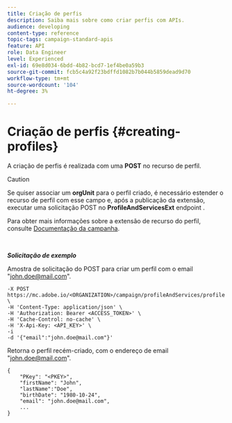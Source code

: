 ```yaml
---
title: Criação de perfis
description: Saiba mais sobre como criar perfis com APIs.
audience: developing
content-type: reference
topic-tags: campaign-standard-apis
feature: API
role: Data Engineer
level: Experienced
exl-id: 69e8d034-6bdd-4b82-bcd7-1ef4be0a59b3
source-git-commit: fcb5c4a92f23bdffd1082b7b044b5859dead9d70
workflow-type: tm+mt
source-wordcount: '104'
ht-degree: 3%

---
```


# Criação de perfis {#creating-profiles}

A criação de perfis é realizada com uma **POST** no recurso de perfil.

>[!CAUTION]
>
>Se quiser associar um <b>orgUnit</b> para o perfil criado, é necessário estender o recurso de perfil com esse campo e, após a publicação da extensão, executar uma solicitação POST no <b>ProfileAndServicesExt</b> endpoint .
>
>Para obter mais informações sobre a extensão de recurso do perfil, consulte <a href="https://helpx.adobe.com/campaign/standard/administration/using/organizational-units.html#partitioning-profiles">Documentação da campanha</a>.

<br/>

***Solicitação de exemplo***

Amostra de solicitação do POST para criar um perfil com o email &quot;john.doe@mail.com&quot;.

```
-X POST https://mc.adobe.io/<ORGANIZATION>/campaign/profileAndServices/profile \
-H 'Content-Type: application/json' \
-H 'Authorization: Bearer <ACCESS_TOKEN>' \
-H 'Cache-Control: no-cache' \
-H 'X-Api-Key: <API_KEY>' \
-i
-d '{"email":"john.doe@mail.com"}'
```

Retorna o perfil recém-criado, com o endereço de email &quot;john.doe@mail.com&quot;.

```
{
    "PKey": "<PKEY>",
    "firstName": "John",
    "lastName":"Doe",
    "birthDate": "1980-10-24",
    "email": "john.doe@mail.com",
    ...
}
```

